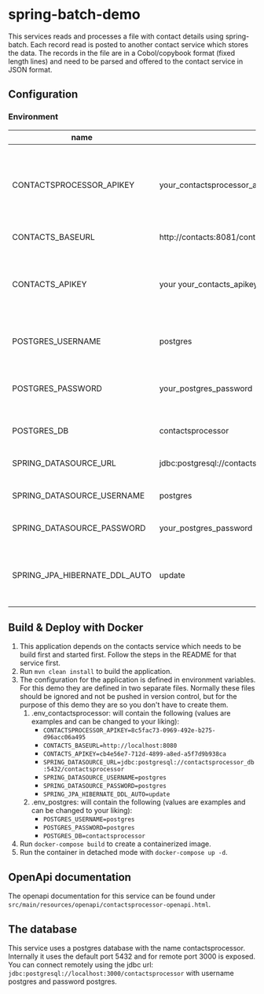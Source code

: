 # spring-batch-demo

This services reads and processes a file with contact details using spring-batch.
Each record read is posted to another contact service which stores the data.
The records in the file are in a Cobol/copybook format (fixed length lines) and need to be parsed and offered to the
contact service in JSON format.

## Configuration

### Environment

| name                          | example                                                       | description                                                                                               |
|-------------------------------|---------------------------------------------------------------|-----------------------------------------------------------------------------------------------------------|
| CONTACTSPROCESSOR_APIKEY      | your_contactsprocessor_apikey                                 | The apikey that needs to be provided in the header when communicating with the contactsprocessor service. |
| CONTACTS_BASEURL              | http://contacts:8081/contacts                                 | The URL for the contacts service.                                                                         |
| CONTACTS_APIKEY               | your your_contacts_apikey                                     | The apikey that needs to be provided in the header when communicating with the contacts service.          |
| POSTGRES_USERNAME             | postgres                                                      | The username to use to connect to the postgres database.                                                  |
| POSTGRES_PASSWORD             | your_postgres_password                                        | The password needed to connect to the postgres database.                                                  |
| POSTGRES_DB                   | contactsprocessor                                             | The postgres database name to use.                                                                        |
| SPRING_DATASOURCE_URL         | jdbc:postgresql://contactsprocessor_db:5432/contactsprocessor | The spring datasource url to use.                                                                         |
| SPRING_DATASOURCE_USERNAME    | postgres                                                      | The spring datasource username to use.                                                                    |
| SPRING_DATASOURCE_PASSWORD    | your_postgres_password                                        | The spring datasource password to use.                                                                    |
| SPRING_JPA_HIBERNATE_DDL_AUTO | update                                                        | Hibernate feature for ddl generation. Possible values: none, validate, update, create-drop.               |

## Build & Deploy with Docker
1. This application depends on the contacts service which needs to be build first and started first. Follow the steps in the README for that service first.
2. Run `mvn clean install` to build the application.
3. The configuration for the application is defined in environment variables. For this demo they are defined in two separate files.
   Normally these files should be ignored and not be pushed in version control, but for the purpose of this demo they are so you don't have to create them.
   1. .env_contactsprocessor: will contain the following (values are examples and can be changed to your liking):
      * `CONTACTSPROCESSOR_APIKEY=8c5fac73-0969-492e-b275-d96acc06a495`
      * `CONTACTS_BASEURL=http://localhost:8080`
      * `CONTACTS_APIKEY=cb4e56e7-712d-4899-a8ed-a5f7d9b938ca`
      * `SPRING_DATASOURCE_URL=jdbc:postgresql://contactsprocessor_db:5432/contactsprocessor`
      * `SPRING_DATASOURCE_USERNAME=postgres`
      * `SPRING_DATASOURCE_PASSWORD=postgres`
      * `SPRING_JPA_HIBERNATE_DDL_AUTO=update`
   3. .env_postgres: will contain the following (values are examples and can be changed to your liking):
      * `POSTGRES_USERNAME=postgres`
      * `POSTGRES_PASSWORD=postgres`
      * `POSTGRES_DB=contactsprocessor`
4. Run `docker-compose build` to create a containerized image.
5. Run the container in detached mode with `docker-compose up -d`.

## OpenApi documentation
The openapi documentation for this service can be found under `src/main/resources/openapi/contactsprocessor-openapi.html`.

## The database
This service uses a postgres database with the name contactsprocessor.
Internally it uses the default port 5432 and for remote port 3000 is exposed.
You can connect remotely using the jdbc url: `jdbc:postgresql://localhost:3000/contactsprocessor` with username postgres and password postgres.

